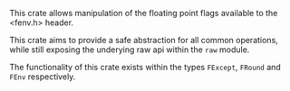 This crate allows manipulation of the floating point flags available to the <fenv.h> header.

This crate aims to provide a safe abstraction for all common operations, while still exposing the underying raw api within the `raw` module.

The functionality of this crate exists within the types `FExcept`, `FRound` and `FEnv` respectively.
